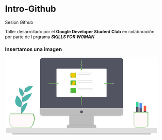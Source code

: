 # Intro-Github
Sesion Github

Taller desarrollado por el **Google Developer Student Club** en colaboración por parte de l prgrama _**SKILLS FOR WOMAN**_

### Insertamos una imagen

![hack](img/hero-img.png)